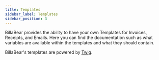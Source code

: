 ```yaml
---
title: Templates
sidebar_label: Templates
sidebar_position: 3
---
```

BillaBear provides the ability to have your own Templates for Invoices, Receipts, and Emails. Here you can find the documentation such as what variables are available within the templates and what they should contain.

BillaBear's templates are powered by [Twig](https://twig.symfony.com).